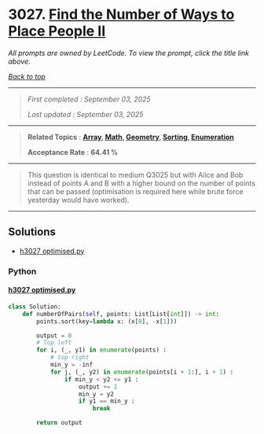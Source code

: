 # 3027. [Find the Number of Ways to Place People II](<https://leetcode.com/problems/find-the-number-of-ways-to-place-people-ii>)

*All prompts are owned by LeetCode. To view the prompt, click the title link above.*

*[Back to top](<../README.md>)*

------

> *First completed : September 03, 2025*
>
> *Last updated : September 03, 2025*

------

> **Related Topics** : **[Array](<by_topic/Array.md>), [Math](<by_topic/Math.md>), [Geometry](<by_topic/Geometry.md>), [Sorting](<by_topic/Sorting.md>), [Enumeration](<by_topic/Enumeration.md>)**
>
> **Acceptance Rate** : **64.41 %**

------

> This question is identical to medium Q3025 but with Alice and Bob instead of points A and B with a higher bound on the number of points that can be passed (optimisation is required here while brute force yesterday would have worked).
> 

------

## Solutions

- [h3027 optimised.py](<../my-submissions/h3027 optimised.py>)
### Python
#### [h3027 optimised.py](<../my-submissions/h3027 optimised.py>)
```Python
class Solution:
    def numberOfPairs(self, points: List[List[int]]) -> int:
        points.sort(key=lambda x: (x[0], -x[1]))

        output = 0
        # Top left
        for i, (_, y1) in enumerate(points) :
            # top right
            min_y = -inf
            for j, (_, y2) in enumerate(points[i + 1:], i + 1) :
                if min_y < y2 <= y1 :
                    output += 1
                    min_y = y2
                    if y1 == min_y :
                        break

        return output
```

